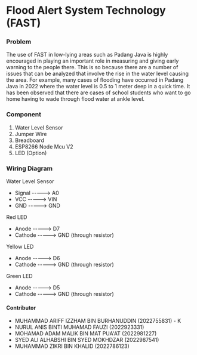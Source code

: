 # Flood Alert System Technology (FAST)

### Problem
The use of FAST in low-lying areas such as Padang Java is highly encouraged in playing an important role in measuring and giving early warning to the people there. This is so because there are a number of issues that can be analyzed that involve the rise in the water level causing the area. For example, many cases of flooding have occurred in Padang Java in 2022 where the water level is 0.5 to 1 meter deep in a quick time. It has been observed that there are cases of school students who want to go home having to wade through flood water at ankle level.

### Component
1)    Water Level Sensor 
2)    Jumper Wire 
3)    Breadboard 
4)    ESP8266 Node Mcu V2
5)    LED (Option)


### Wiring Diagram

  Water Level Sensor
  - Signal ----->   A0
  - VCC   ----->   VIN
  - GND   ----->   GND

  Red LED
  - Anode ----->   D7
  - Cathode ----->   GND (through resistor)

  Yellow LED
  - Anode ----->   D6
  - Cathode ----->   GND (through resistor)

  Green LED
  - Anode ----->   D5
  - Cathode ----->   GND (through resistor)



#### Contributor
- MUHAMMAD ARIFF IZZHAM BIN BURHANUDDIN (2022755831) - K 
- NURUL ANIS BINTI MUHAMAD FAUZI (2022923331) 
- MOHAMAD ADAM MALIK BIN MAT PUA'AT (2022981227)
- SYED ALI ALHABSHI BIN SYED MOKHDZAR (2022987541)
- MUHAMMAD ZIKRI BIN KHALID (2022786123)

